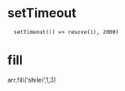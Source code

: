 # setTimeout
  
      setTimeout(() => resove(1), 2000)
      
# fill

 arr.fill('shilei',1,3)
  


